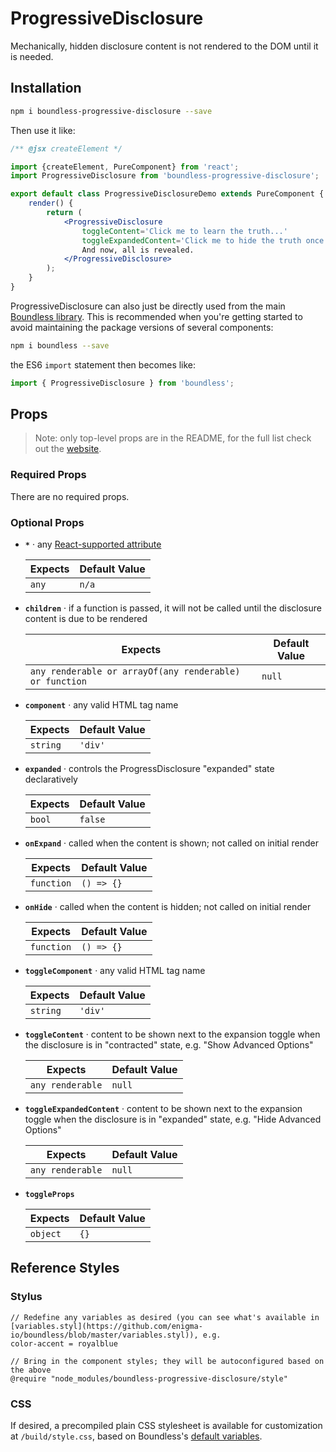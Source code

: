 <!---
THIS IS AN AUTOGENERATED FILE. EDIT PACKAGES/BOUNDLESS-PROGRESSIVE-DISCLOSURE/INDEX.JS INSTEAD.
-->
# ProgressiveDisclosure

Mechanically, hidden disclosure content is not rendered to the DOM until it is needed.

## Installation

```bash
npm i boundless-progressive-disclosure --save
```

Then use it like:


```jsx
/** @jsx createElement */

import {createElement, PureComponent} from 'react';
import ProgressiveDisclosure from 'boundless-progressive-disclosure';

export default class ProgressiveDisclosureDemo extends PureComponent {
    render() {
        return (
            <ProgressiveDisclosure
                toggleContent='Click me to learn the truth...'
                toggleExpandedContent='Click me to hide the truth once again...'>
                And now, all is revealed.
            </ProgressiveDisclosure>
        );
    }
}
```



ProgressiveDisclosure can also just be directly used from the main [Boundless library](https://www.npmjs.com/package/boundless). This is recommended when you're getting started to avoid maintaining the package versions of several components:

```bash
npm i boundless --save
```

the ES6 `import` statement then becomes like:

```js
import { ProgressiveDisclosure } from 'boundless';
```



## Props

> Note: only top-level props are in the README, for the full list check out the [website](https://boundless.js.org/ProgressiveDisclosure).

### Required Props

There are no required props.


### Optional Props

- __`*`__ &middot; any [React-supported attribute](https://facebook.github.io/react/docs/tags-and-attributes.html#html-attributes)

  Expects | Default Value
  ---     | ---
  `any` | `n/a`

- __`children`__ &middot; if a function is passed, it will not be called until the disclosure content is due to be rendered

  Expects | Default Value
  ---     | ---
  `any renderable or arrayOf(any renderable) or function` | `null`

- __`component`__ &middot; any valid HTML tag name

  Expects | Default Value
  ---     | ---
  `string` | `'div'`

- __`expanded`__ &middot; controls the ProgressDisclosure "expanded" state declaratively

  Expects | Default Value
  ---     | ---
  `bool` | `false`

- __`onExpand`__ &middot; called when the content is shown; not called on initial render

  Expects | Default Value
  ---     | ---
  `function` | `() => {}`

- __`onHide`__ &middot; called when the content is hidden; not called on initial render

  Expects | Default Value
  ---     | ---
  `function` | `() => {}`

- __`toggleComponent`__ &middot; any valid HTML tag name

  Expects | Default Value
  ---     | ---
  `string` | `'div'`

- __`toggleContent`__ &middot; content to be shown next to the expansion toggle when the disclosure is in "contracted" state, e.g. "Show Advanced Options"

  Expects | Default Value
  ---     | ---
  `any renderable` | `null`

- __`toggleExpandedContent`__ &middot; content to be shown next to the expansion toggle when the disclosure is in "expanded" state, e.g. "Hide Advanced Options"

  Expects | Default Value
  ---     | ---
  `any renderable` | `null`

- __`toggleProps`__

  Expects | Default Value
  ---     | ---
  `object` | `{}`


## Reference Styles
### Stylus
```stylus
// Redefine any variables as desired (you can see what's available in [variables.styl](https://github.com/enigma-io/boundless/blob/master/variables.styl)), e.g.
color-accent = royalblue

// Bring in the component styles; they will be autoconfigured based on the above
@require "node_modules/boundless-progressive-disclosure/style"
```

### CSS
If desired, a precompiled plain CSS stylesheet is available for customization at `/build/style.css`, based on Boundless's [default variables](https://github.com/enigma-io/boundless/blob/master/variables.styl).

